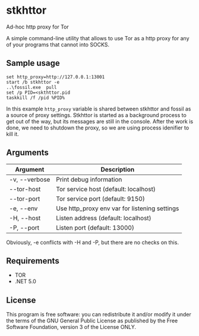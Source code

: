 # stkhttor
Ad-hoc http proxy for Tor

A simple command-line utility that allows to use Tor as a http proxy for any of your programs that cannot into SOCKS.

## Sample usage

```
set http_proxy=http://127.0.0.1:13001
start /b stkhttor -e
..\fossil.exe  pull
set /p PID=<skthttor.pid
taskkill /f /pid %PID%
```

In this example `http_proxy` variable is shared between stkhttor and fossil as a source of proxy settings. Stkhttor is started as a background process to get out of the way, but its messages are still in the console. After the work is done, we need to shutdown the proxy, so we are using process idenifier to kill it.

## Arguments

  | Argument | Description |
  | -------- | ----------- |
  | -v, --verbose | Print debug information |
  | --tor-host <string> | Tor service host (default: localhost) |
  | --tor-port <int> | Tor service port (default: 9150) |
  | -e, --env | Use http_proxy env var for listening settings |
  | -H, --host <string> | Listen address (default: localhost) |
  | -P, --port <int> | Listen port (default: 13000) |

  Obviously, -e conflicts with -H and -P, but there are no checks on this. 
  
  ## Requirements
  
  * TOR
  * .NET 5.0
  
  ## License
  
This program is free software: you can redistribute it and/or modify it under the terms of the GNU General Public License as published by the Free Software Foundation, version 3 of the License ONLY.
